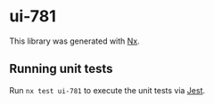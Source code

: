 # ui-781

This library was generated with [Nx](https://nx.dev).

## Running unit tests

Run `nx test ui-781` to execute the unit tests via [Jest](https://jestjs.io).
